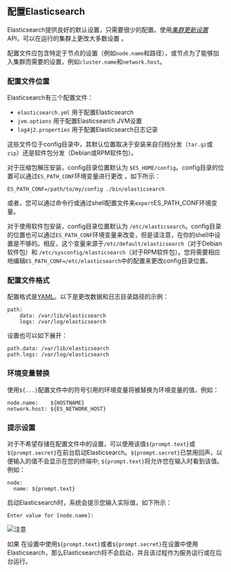 ## 配置Elasticsearch

Elasticsearch提供良好的默认设置，只需要很少的配置。使用[*集群更新设置*](https://www.elastic.co/guide/en/elasticsearch/reference/current/cluster-update-settings.html) API，可以在运行的集群上更改大多数设置 。

配置文件应包含特定于节点的设置（例如`node.name`和路径），或节点为了能够加入集群而需要的设置，例如`cluster.name`和`network.host`。

### 配置文件位置

Elasticsearch有三个配置文件：

- `elasticsearch.yml` 用于配置Elasticsearch
- `jvm.options` 用于配置Elasticsearch JVM设置
- `log4j2.properties` 用于配置Elasticsearch日志记录

这些文件位于config目录中，其默认位置取决于安装来自归档分发（`tar.gz`或 `zip`）还是软件包分发（Debian或RPM软件包）。

对于压缩包解压安装，config目录位置默认为 `$ES_HOME/config`。config目录的位置可以通过`ES_PATH_CONF`环境变量进行更改 ，如下所示：

```
ES_PATH_CONF=/path/to/my/config ./bin/elasticsearch
```

或者，您可以通过命令行或通过shell配置文件来`export`ES_PATH_CONF环境变量。

对于使用软件包安装，config目录位置默认为 `/etc/elasticsearch`。config目录的位置也可以通过`ES_PATH_CONF`环境变量来改变，但是请注意，在你的shell中设置是不够的。相反，这个变量来源于`/etc/default/elasticsearch`（对于Debian软件包）和 `/etc/sysconfig/elasticsearch`（对于RPM软件包）。您将需要相应地编辑`ES_PATH_CONF=/etc/elasticsearch`中的配置来更改config目录位置。

### 配置文件格式

配置格式是[YAML](http://www.yaml.org/)。以下是更改数据和日志目录路径的示例：

```
path:
    data: /var/lib/elasticsearch
    logs: /var/log/elasticsearch
```

设置也可以如下展开：

```
path.data: /var/lib/elasticsearch
path.logs: /var/log/elasticsearch
```

### 环境变量替换

使用`${...}`配置文件中的符号引用的环境变量将被替换为环境变量的值，例如：

```
node.name:    ${HOSTNAME}
network.host: ${ES_NETWORK_HOST}
```

### 提示设置

对于不希望存储在配置文件中的设置，可以使用该值`${prompt.text}`或`${prompt.secret}`在前台启动Elasticsearch。`${prompt.secret}`已禁用回声，以便输入的值不会显示在您的终端中; `${prompt.text}`将允许您在输入时看到该值。例如：

```
node:
  name: ${prompt.text}
```

启动Elasticsearch时，系统会提示您输入实际值，如下所示：

```
Enter value for [node.name]:
```

![注意](https://www.elastic.co/guide/en/elasticsearch/reference/current/images/icons/note.png)

如果 在设置中使用`${prompt.text}`或者`${prompt.secret}`在设置中使用Elasticsearch，那么Elasticsearch将不会启动，并且该过程作为服务运行或在后台运行。